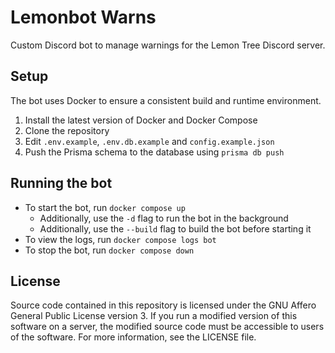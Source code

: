 # Lemonbot Warns

Custom Discord bot to manage warnings for the Lemon Tree Discord server.

## Setup

The bot uses Docker to ensure a consistent build and runtime environment.

1. Install the latest version of Docker and Docker Compose
2. Clone the repository
3. Edit `.env.example`, `.env.db.example` and `config.example.json`
4. Push the Prisma schema to the database using `prisma db push`

## Running the bot

* To start the bot, run `docker compose up`
    * Additionally, use the `-d` flag to run the bot in the background
    * Additionally, use the `--build` flag to build the bot before starting it
* To view the logs, run `docker compose logs bot`
* To stop the bot, run `docker compose down`

## License

Source code contained in this repository is licensed under the GNU Affero General Public License version 3. If you run a
modified version of this software on a server, the modified source code must be accessible to users of the software. For
more information, see the LICENSE file.
